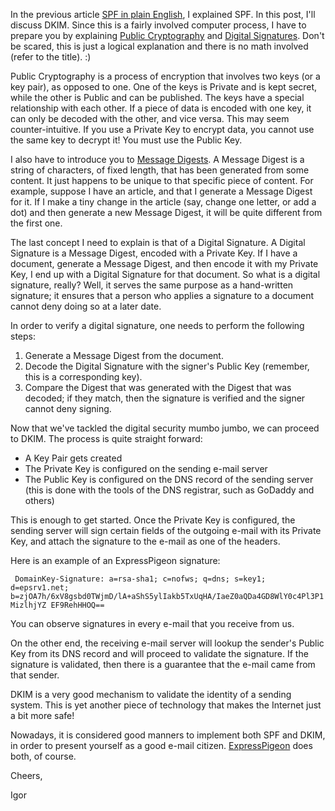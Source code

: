 In the previous article [SPF in plain English](/blog/2012/01/18/spf-in-plain-english-and-a-few-internet-terms), I explained SPF. In
this post, I&apos;ll discuss DKIM. Since this is a fairly involved computer
process, I have to prepare you by explaining [Public Cryptography](http://en.wikipedia.org/wiki/Public-key_cryptography) and
[Digital Signatures](http://en.wikipedia.org/wiki/Digital_signature). Don&apos;t be scared, this is just a logical
explanation and there is no math involved (refer to the title). :)

Public Cryptography is a process of encryption that involves two keys
(or a key pair), as opposed to one. One of the keys is Private and is
kept secret, while the other is Public and can be published. The keys
have a special relationship with each other. If a piece of data is
encoded with one key, it can only be decoded with the other, and vice
versa. This may seem counter-intuitive. If you use a Private Key to
encrypt data, you cannot use the same key to decrypt it! You must use
the Public Key.

I also have to introduce you to [Message Digests](http://en.wikipedia.org/wiki/Message_digest). A Message Digest is
a string of characters, of fixed length, that has been generated from
some content. It just happens to be unique to that specific piece of
content. For example, suppose I have an article, and that I generate a
Message Digest for it. If I make a tiny change in the article (say,
change one letter, or add a dot) and then generate a new Message Digest,
it will be quite different from the first one.

The last concept I need to explain is that of a Digital Signature. A
Digital Signature is a Message Digest, encoded with a Private Key. If I
have a document, generate a Message Digest, and then encode it with my
Private Key, I end up with a Digital Signature for that document. So
what is a digital signature, really? Well, it serves the same purpose as
a hand-written signature; it ensures that a person who applies a
signature to a document cannot deny doing so at a later date.

In order to verify a digital signature, one needs to perform the
following steps:

1. Generate a Message Digest from the document.
2. Decode the Digital Signature with the signer&apos;s Public Key (remember, this is a corresponding key).
3. Compare the Digest that was generated with the Digest that was decoded;
if they match, then the signature is verified and the signer cannot deny signing.


Now that we&apos;ve tackled the digital security mumbo jumbo, we can proceed
to DKIM. The process is quite straight forward:

-   A Key Pair gets created
-   The Private Key is configured on the sending e-mail server
-   The Public Key is configured on the DNS record of the sending server
    (this is done with the tools of the DNS registrar, such as GoDaddy
    and others)

This is enough to get started. Once the Private Key is configured, the
sending server will sign certain fields of the outgoing e-mail with its
Private Key, and attach the signature to the e-mail as one of the
headers.

Here is an example of an ExpressPigeon signature:  

` DomainKey-Signature: a=rsa-sha1; c=nofws; q=dns; s=key1; d=epsrv1.net; b=zjOA7h/6xV8gsbd0TWjmD/lA+aShS5ylIakb5TxUqHA/IaeZ0aQDa4GD8WlY0c4Pl3P1MizlhjYZ EF9RehHHOQ==`



You can observe signatures in every e-mail that you receive from us.

On the other end, the receiving e-mail server will lookup the sender&apos;s
Public Key from its DNS record and will proceed to validate the
signature. If the signature is validated, then there is a guarantee that
the e-mail came from that sender.

DKIM is a very good mechanism to validate the identity of a sending
system. This is yet another piece of technology that makes the Internet
just a bit more safe!

Nowadays, it is considered good manners to implement both SPF and DKIM,
in order to present yourself as a good e-mail citizen. [ExpressPigeon](http://expresspigeon.com)
does both, of course.

Cheers,

Igor

